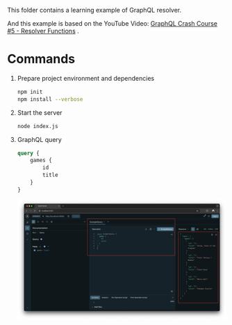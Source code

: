 This folder contains a learning example of GraphQL resolver.

And this example is based on the YouTube Video: [GraphQL Crash Course #5 - Resolver Functions](https://www.youtube.com/watch?v=mjqfYgFyziU) .


# Commands

1. Prepare project environment and dependencies

    ```bash
    npm init
    npm install --verbose
    ```

2. Start the server

    ```bash
    node index.js
    ```

3. GraphQL query

    ``` GraphQL
    query {
        games {
            id
            title
        }
    }
    ```

    ![a GraphQL query example](./screenshots/Screenshot_2024-11-21_at_10.48.19.png)

